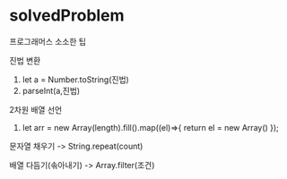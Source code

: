 # solvedProblem
프로그래머스 소소한 팁

진법 변환
1. let a = Number.toString(진법)
2. parseInt(a,진법)

2차원 배열 선언
1. let arr = new Array(length).fill().map((el)=>{
    return el = new Array()
});

문자열 채우기 -> String.repeat(count)

배열 다듬기(솎아내기) -> Array.filter(조건)


